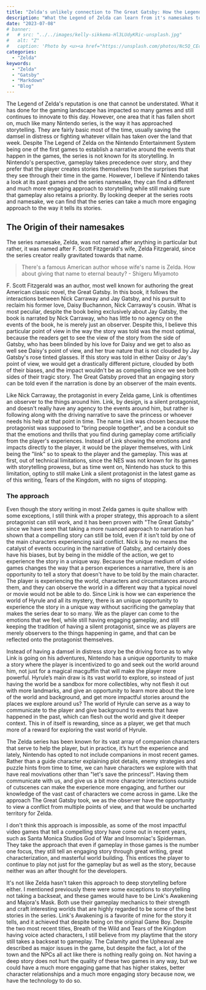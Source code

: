 ```yaml
---
title: "Zelda's unlikely connection to The Great Gatsby: How the Legend of Zelda can learn from it's namesakes"
description: "What the Legend of Zelda can learn from it's namesakes to improve it's approach to story telling."
date: "2023-07-08"
# banner:
#   # src: "../../images/kelly-sikkema-Hl3LUdyKRic-unsplash.jpg"
#   alt: "Z"
#   caption: 'Photo by <u><a href="https://unsplash.com/photos/Nc5Q_CEcY44">Florian Olivo</a></u>'
categories:
  - "Zelda"
keywords:
  - "Zelda"
  - "Gatsby"
  - "Markdown"
  - "Blog"
---
```



The Legend of Zelda's reputation is one that cannot be understated. What it has done for the gaming landscape has impacted so many games and still continues to innovate to this day. However, one area that it has fallen short on, much like many Nintendo series, is the way it has approached storytelling. They are fairly basic most of the time, usually saving the damsel in distress or fighting whatever villain has taken over the land that week. Despite The Legend of Zelda on the Nintendo Entertainment System being one of the first games to establish a narrative around the events that happen in the games, the series is not known for its storytelling. In Nintendo's perspective, gameplay takes precedence over story, and they prefer that the player creates stories themselves from the surprises that they see through their time in the game. However, I believe if Nintendo takes a look at its past games and the series namesake, they can find a different and much more engaging approach to storytelling while still making sure that gameplay also retains a priority. By looking deeper at the series roots and namesake, we can find that the series can take a much more engaging approach to the way it tells its stories.


## The Origin of their namesakes


The series namesake, Zelda, was not named after anything in particular but rather, it was named after F. Scott Fitzgerald's wife, Zelda Fitzgerald, since the series creator really gravitated towards that name.


> There's a famous American author whose wife's name is Zelda. How about giving that name to eternal beauty? - Shigeru Miyamoto


F. Scott Fitzgerald was an author, most well known for authoring the great American classic novel, the Great Gatsby. In this book, it follows the interactions between Nick Carraway and Jay Gatsby, and his pursuit to reclaim his former love, Daisy Buchannon, Nick Carraway's cousin. What is most peculiar, despite the book being exclusively about Jay Gatsby, the book is narrated by Nick Carraway, who has little to no agency on the events of the book, he is merely just an observer. Despite this, I believe this particular point of view in the way the story was told was the most optimal, because the readers get to see the view of the story from the side of Gatsby, who has been blinded by his love for Daisy and we get to also as well see Daisy's point of view, and her true nature that is not clouded by Jay Gatsby's rose tinted glasses. If this story was told in either Daisy or Jay's point of view, we would get a drastically different picture, clouded by both of their biases, and the impact wouldn't be as compelling since we see both sides of their tragic story. The Great Gatsby proved that an engaging story can be told even if the narration is done by an observer of the main events.


Like Nick Carraway, the protagonist in every Zelda game, Link is oftentimes an observer to the things around him. Link, by design, is a silent protagonist, and doesn't really have any agency to the events around him, but rather is following along with the driving narrative to save the princess or whoever needs his help at that point in time. The name Link was chosen because the protagonist was supposed to "bring people together", and be a conduit so that the emotions and thrills that you find during gameplay come artificially from the player's experiences. Instead of Link showing the emotions and impacts directly to the player, it would be the player themselves, with Link being the "link" so to speak to the player and the gameplay. This was at first, out of technical limitations, since the NES was not known for its games with storytelling prowess, but as time went on, Nintendo has stuck to this limitation, opting to still make Link a silent protagonist in the latest game as of this writing, Tears of the Kingdom, with no signs of stopping.

### The approach

Even though the story writing in most Zelda games is quite shallow with some exceptions, I still think with a proper strategy, this approach to a silent protagonist can still work, and it has been proven with "The Great Gatsby" since we have seen that taking a more nuanced approach to narration has shown that a compelling story can still be told, even if it isn't told by one of the main characters experiencing said conflict. Nick is by no means the catalyst of events occuring in the narrative of Gatsby, and certainly does have his biases, but by being in the middle of the action, we get to experience the story in a unique way. Because the unique medium of video games changes the way that a person experiences a narrative, there is an opportunity to tell a story that doesn't have to be told by the main character. The player is experiencing the world, characters and circumstances around them, and they can observe the world in a different way that a typical novel or movie would not be able to do. Since Link is how we can experience the world of Hyrule and all its mystery, there is an unique opportunity to experience the story in a unique way without sacrificing the gameplay that makes the series dear to so many. We as the player can come to the emotions that we feel, while still having engaging gameplay, and still keeping the tradition of having a silent protagonist, since we as players are merely observers to the things happening in game, and that can be reflected onto the protagonist themselves.

Instead of having a damsel in distress story be the driving force as to why Link is going on his adventures, Nintendo has a unique opportunity to make a story where the player is incentivized to go and seek out the world around him, not just for a magical macguffin that will make the player more powerful. Hyrule’s main draw is its vast world to explore, so instead of just having the world be a sandbox for more collectibles, why not flesh it out with more landmarks, and give an opportunity to learn more about the lore of the world and background, and get more impactful stories around the places we explore around us? The world of Hyrule can serve as a way to communicate to the player and give background to events that have happened in the past, which can flesh out the world and give it deeper context. This in of itself is rewarding, since as a player, we get that much more of a reward for exploring the vast world of Hyrule.

The Zelda series has been known for its vast array of companion characters that serve to help the player, but in practice, it’s hurt the experience and lately, Nintendo has opted to not include companions in most recent games. Rather than a guide character explaining plot details, enemy strategies and puzzle hints from time to time, we can have characters we explore with that have real movivations other than "let's save the princess!". Having them communicate with us, and give us a bit more character interactions outside of cutscenes can make the experience more engaging, and further our knowledge of the vast cast of characters we come across in game. Like the approach The Great Gatsby took, we as the observer have the opportunity to view a conflict from multiple points of view, and that would be uncharted territory for Zelda. 

I don't think this approach is impossible, as some of the most impactful video games that tell a compelling story have come out in recent years, such as Santa Monica Studios God of War and Insomniac's Spiderman. They take the approach that even if gameplay in those games is the number one focus, they still tell an engaging story through great writing, great characterization, and masterful world building. This entices the player to continue to play not just for the gameplay but as well as the story, because neither was an after thought for the developers.

It's not like Zelda hasn't taken this approach to deep storytelling before either. I mentioned previously there were some exceptions to storytelling not taking a backseat, and these games would have to be Link's Awakening and Majora's Mask. Both use their gameplay mechanics to their strength and craft interesting worlds that are highly regarded to be some of the best stories in the series. Link's Awakening is a favorite of mine for the story it tells, and it achieved that despite being on the original Game Boy. Despite the two most recent titles, Breath of the Wild and Tears of the Kingdom having voice acted characters, I still believe from my playtime that the story still takes a backseat to gameplay. The Calamity and the Upheaval are described as major issues in the game, but despite the fact, a lot of the town and the NPCs all act like there is nothing really going on. Not having a deep story does not hurt the quality of these two games in any way, but we could have a much more engaging game that has higher stakes, better character relationships and a much more engaging story because now, we have the technology to do so.
